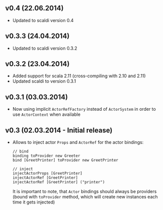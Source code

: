 ## v0.4 (22.06.2014)

* Updated to scaldi version 0.4

## v0.3.3 (24.04.2014)

* Updated to scaldi version 0.3.2

## v0.3.2 (23.04.2014)

* Added support for scala 2.11 (cross-compiling with 2.10 and 2.11)
* Updated scaldi to version 0.3.1

## v0.3.1 (03.03.2014)

* Now using implicit `ActorRefFactory` instead of `ActorSystem` in order to use `ActorContext` when available

## v0.3 (02.03.2014 - Initial release)

* Allows to inject actor `Props` and `ActorRef` for the actor bindings:
  ```
  // bind
  binding toProvider new Greeter
  bind [GreetPrinter] toProvider new GreetPrinter

  // inject
  injectActorProps [GreetPrinter]
  injectActorRef [GreetPrinter]
  injectActorRef [GreetPrinter] ("printer")
  ```
  It is important to note, that `Actor` bindings should always be providers (bound with `toProvider` method, which will create new instances each time it gets injected)
